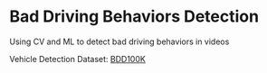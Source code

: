 # Bad Driving Behaviors Detection

Using CV and ML to detect bad driving behaviors in videos

Vehicle Detection Dataset: [BDD100K](https://www.bdd100k.com/)
